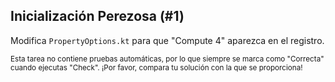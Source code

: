 ## Inicialización Perezosa (#1)

Modifica `PropertyOptions.kt` para que "Compute 4" aparezca en el registro.

<sub> Esta tarea no contiene pruebas automáticas,
por lo que siempre se marca como "Correcta" cuando ejecutas "Check".
¡Por favor, compara tu solución con la que se proporciona! </sub>